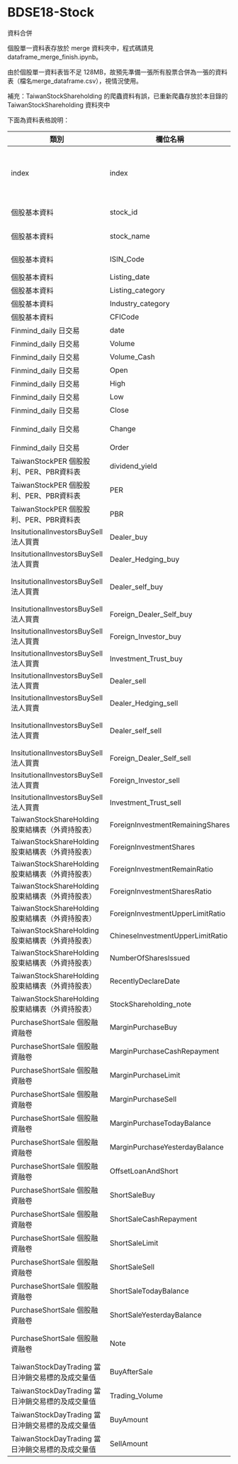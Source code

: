 # BDSE18-Stock

資料合併

個股單一資料表存放於 merge 資料夾中，程式碼請見 dataframe_merge_finish.ipynb。

由於個股單一資料表皆不足 128MB，故預先準備一張所有股票合併為一張的資料表（檔名merge_dataframe.csv），視情況使用。

補充：TaiwanStockShareholding 的爬蟲資料有誤，已重新爬蟲存放於本目錄的 TaiwanStockShareholding 資料夾中

下面為資料表格說明：

| 類別                                   | 欄位名稱                             | 對照名稱                 | 說明                        |
|--------------------------------------|----------------------------------|----------------------|---------------------------|
| index                                | index                            | 索引                   | 共有 4078037 列，58欄（不含index） |
| 個股基本資料                               | stock_id                         | 股票代碼（primary_key)    |                           |
| 個股基本資料                               | stock_name                       | 公司名稱（primary_key)    |                           |
| 個股基本資料                               | ISIN_Code                        | 國際證券辨識號碼(ISIN Code)  |                           |
| 個股基本資料                               | Listing_date                     | 上市日                  | datetime64                |
| 個股基本資料                               | Listing_category                 | 市場別                  |                           |
| 個股基本資料                               | Industry_category                | 產業別                  |                           |
| 個股基本資料                               | CFICode                          | CFICode              |                           |
| Finmind_daily 日交易                    | date                             | 交易日期                 | datetime64                |
| Finmind_daily 日交易                    | Volume                           | 成交量                  |                           |
| Finmind_daily 日交易                    | Volume_Cash                      | 成交金額                 |                           |
| Finmind_daily 日交易                    | Open                             | 開盤價                  |                           |
| Finmind_daily 日交易                    | High                             | 最高價                  |                           |
| Finmind_daily 日交易                    | Low                              | 最低價                  |                           |
| Finmind_daily 日交易                    | Close                            | 收盤價                  |                           |
| Finmind_daily 日交易                    | Change                           | 漲跌幅（會有正負號）           |                           |
| Finmind_daily 日交易                    | Order                            | 交易筆數                 |                           |
| TaiwanStockPER 個股股利、PER、PBR資料表       | dividend_yield                   | 殖利率                  |                           |
| TaiwanStockPER 個股股利、PER、PBR資料表       | PER                              | 本益比                  |                           |
| TaiwanStockPER 個股股利、PER、PBR資料表       | PBR                              | 股價淨值比                |                           |
| InsitutionalInvestorsBuySell 法人買賣    | Dealer_buy                       | 自營商_買進               |                           |
| InsitutionalInvestorsBuySell 法人買賣    | Dealer_Hedging_buy               | 自營商避險_買進             |                           |
| InsitutionalInvestorsBuySell 法人買賣    | Dealer_self_buy                  | 自營商_買進               | 歸類跟 Dealer_buy 相同         |
| InsitutionalInvestorsBuySell 法人買賣    | Foreign_Dealer_Self_buy          | 外資自營商_買進             |                           |
| InsitutionalInvestorsBuySell 法人買賣    | Foreign_Investor_buy             | 外資_買進                |                           |
| InsitutionalInvestorsBuySell 法人買賣    | Investment_Trust_buy             | 投信_買進                |                           |
| InsitutionalInvestorsBuySell 法人買賣    | Dealer_sell                      | 自營商_買進               |                           |
| InsitutionalInvestorsBuySell 法人買賣    | Dealer_Hedging_sell              | 自營商避險_賣出             |                           |
| InsitutionalInvestorsBuySell 法人買賣    | Dealer_self_sell                 | 自營商_買進               | 歸類跟 Dealer_buy 相同         |
| InsitutionalInvestorsBuySell 法人買賣    | Foreign_Dealer_Self_sell         | 外資自營商_賣出             |                           |
| InsitutionalInvestorsBuySell 法人買賣    | Foreign_Investor_sell            | 外資_賣出                |                           |
| InsitutionalInvestorsBuySell 法人買賣    | Investment_Trust_sell            | 投信_賣出                |                           |
| TaiwanStockShareHolding 股東結構表（外資持股表） | ForeignInvestmentRemainingShares | 外資尚可投資股數             |                           |
| TaiwanStockShareHolding 股東結構表（外資持股表） | ForeignInvestmentShares          | 外資持有股數               |                           |
| TaiwanStockShareHolding 股東結構表（外資持股表） | ForeignInvestmentRemainRatio     | 外資尚可投資比例             |                           |
| TaiwanStockShareHolding 股東結構表（外資持股表） | ForeignInvestmentSharesRatio     | 外資持股比例               |                           |
| TaiwanStockShareHolding 股東結構表（外資持股表） | ForeignInvestmentUpperLimitRatio | 外資投資上限               |                           |
| TaiwanStockShareHolding 股東結構表（外資持股表） | ChineseInvestmentUpperLimitRatio | 陸資投資上限               |                           |
| TaiwanStockShareHolding 股東結構表（外資持股表） | NumberOfSharesIssued             | 發行股數                 |                           |
| TaiwanStockShareHolding 股東結構表（外資持股表） | RecentlyDeclareDate              | 最近一次異動申報日期           | datetime64                |
| TaiwanStockShareHolding 股東結構表（外資持股表） | StockShareholding_note           | StockShareholding_備註 |                           |
| PurchaseShortSale 個股融資融卷             | MarginPurchaseBuy                | 融資買進                 |                           |
| PurchaseShortSale 個股融資融卷             | MarginPurchaseCashRepayment      | 融資現金償還               |                           |
| PurchaseShortSale 個股融資融卷             | MarginPurchaseLimit              | 融資限額                 |                           |
| PurchaseShortSale 個股融資融卷             | MarginPurchaseSell               | 融資賣出                 |                           |
| PurchaseShortSale 個股融資融卷             | MarginPurchaseTodayBalance       | 融資今日餘額               |                           |
| PurchaseShortSale 個股融資融卷             | MarginPurchaseYesterdayBalance   | 融資昨日餘額               |                           |
| PurchaseShortSale 個股融資融卷             | OffsetLoanAndShort               | 資券互抵                 |                           |
| PurchaseShortSale 個股融資融卷             | ShortSaleBuy                     | 融券買進                 |                           |
| PurchaseShortSale 個股融資融卷             | ShortSaleCashRepayment           | 融券償還                 |                           |
| PurchaseShortSale 個股融資融卷             | ShortSaleLimit                   | 融券限額                 |                           |
| PurchaseShortSale 個股融資融卷             | ShortSaleSell                    | 融券賣出                 |                           |
| PurchaseShortSale 個股融資融卷             | ShortSaleTodayBalance            | 融券今日餘額               |                           |
| PurchaseShortSale 個股融資融卷             | ShortSaleYesterdayBalance        | 融券昨日餘額               |                           |
| PurchaseShortSale 個股融資融卷             | Note                             | 註記，這欄會有空值，資料處理時可drop |                           |
| TaiwanStockDayTrading 當日沖銷交易標的及成交量值  | BuyAfterSale                     | 可否當沖                 |                           |
| TaiwanStockDayTrading 當日沖銷交易標的及成交量值  | Trading_Volume                   | 成交量                  |                           |
| TaiwanStockDayTrading 當日沖銷交易標的及成交量值  | BuyAmount                        | 買進金額                 |                           |
| TaiwanStockDayTrading 當日沖銷交易標的及成交量值  | SellAmount                       | 賣出金額                 |                           |
